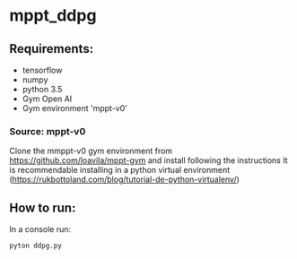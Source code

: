 # mppt_ddpg

## Requirements: 

- tensorflow
- numpy
- python 3.5
- Gym Open AI
- Gym environment 'mppt-v0'

### Source: mppt-v0
Clone the mmppt-v0 gym environment from https://github.com/loavila/mppt-gym and install following the instructions
It is recommendable installing in a python virtual environment (https://rukbottoland.com/blog/tutorial-de-python-virtualenv/)

## How to run:
In a console run:

``` 
pyton ddpg.py

```
